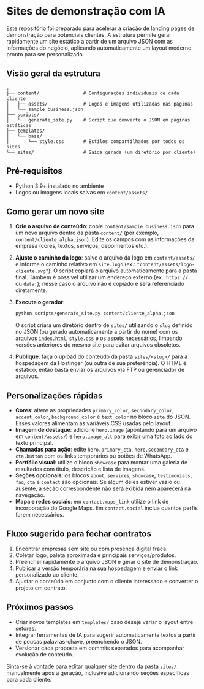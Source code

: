 # Sites de demonstração com IA

Este repositório foi preparado para acelerar a criação de landing pages de demonstração para potenciais clientes. A estrutura permite gerar rapidamente um site estático a partir de um arquivo JSON com as informações do negócio, aplicando automaticamente um layout moderno pronto para ser personalizado.

## Visão geral da estrutura

```
.
├── content/                # Configurações individuais de cada cliente
│   ├── assets/             # Logos e imagens utilizadas nas páginas
│   └── sample_business.json
├── scripts/
│   └── generate_site.py    # Script que converte o JSON em páginas estáticas
├── templates/
│   └── base/
│       └── style.css       # Estilos compartilhados por todos os sites
└── sites/                  # Saída gerada (um diretório por cliente)
```

## Pré-requisitos

* Python 3.9+ instalado no ambiente
* Logos ou imagens locais salvas em `content/assets/`

## Como gerar um novo site

1. **Crie o arquivo de conteúdo**: copie `content/sample_business.json` para um novo arquivo dentro da pasta `content/` (por exemplo, `content/cliente_alpha.json`). Edite os campos com as informações da empresa (cores, textos, serviços, depoimentos etc.).
2. **Ajuste o caminho da logo**: salve o arquivo da logo em `content/assets/` e informe o caminho relativo em `site.logo` (ex.: `"content/assets/logo-cliente.svg"`). O script copiará o arquivo automaticamente para a pasta final. Também é possível utilizar um endereço externo (ex.: `https://...` ou `data:`); nesse caso o arquivo não é copiado e será referenciado diretamente.
3. **Execute o gerador**:

   ```bash
   python scripts/generate_site.py content/cliente_alpha.json
   ```

   O script criará um diretório dentro de `sites/` utilizando o `slug` definido no JSON (ou gerado automaticamente a partir do nome) com os arquivos `index.html`, `style.css` e os assets necessários, limpando versões anteriores do mesmo site para evitar arquivos obsoletos.

4. **Publique**: faça o upload do conteúdo da pasta `sites/<slug>/` para a hospedagem da Hostinger (ou outra de sua preferência). O HTML é estático, então basta enviar os arquivos via FTP ou gerenciador de arquivos.

## Personalizações rápidas

* **Cores**: altere as propriedades `primary_color`, `secondary_color`, `accent_color`, `background_color` e `text_color` no bloco `site` do JSON. Esses valores alimentam as variáveis CSS usadas pelo layout.
* **Imagem de destaque**: adicione `hero.image` (apontando para um arquivo em `content/assets/`) e `hero.image_alt` para exibir uma foto ao lado do texto principal.
* **Chamadas para ação**: edite `hero.primary_cta`, `hero.secondary_cta` e `cta.button` com os links temporários ou botões de WhatsApp.
* **Portfólio visual**: utilize o bloco `showcase` para montar uma galeria de resultados com título, descrição e lista de imagens.
* **Seções opcionais**: os blocos `about`, `services`, `showcase`, `testimonials`, `faq`, `cta` e `contact` são opcionais. Se algum deles estiver vazio ou ausente, a seção correspondente não será exibida nem aparecerá na navegação.
* **Mapa e redes sociais**: em `contact.maps_link` utilize o link de incorporação do Google Maps. Em `contact.social` inclua quantos perfis forem necessários.

## Fluxo sugerido para fechar contratos

1. Encontrar empresas sem site ou com presença digital fraca.
2. Coletar logo, paleta aproximada e principais serviços/produtos.
3. Preencher rapidamente o arquivo JSON e gerar o site de demonstração.
4. Publicar a versão temporária na sua hospedagem e enviar o link personalizado ao cliente.
5. Ajustar o conteúdo em conjunto com o cliente interessado e converter o projeto em contrato.

## Próximos passos

* Criar novos templates em `templates/` caso deseje variar o layout entre setores.
* Integrar ferramentas de IA para sugerir automaticamente textos a partir de poucas palavras-chave, preenchendo o JSON.
* Versionar cada proposta em commits separados para acompanhar evolução de conteúdo.

Sinta-se à vontade para editar qualquer site dentro da pasta `sites/` manualmente após a geração, inclusive adicionando seções específicas para cada cliente.
